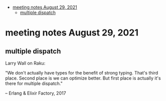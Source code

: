 - [meeting notes August 29, 2021](#org9c62719)
  - [multiple dispatch](#org926b755)


<a id="org9c62719"></a>

# meeting notes August 29, 2021


<a id="org926b755"></a>

## multiple dispatch

Larry Wall on Raku:

"We don't actually have types for the benefit of strong typing. That's third place. Second place is we can optimize better. But first place is actually it's there for multiple dispatch."

&#x2013; Erlang & Elixir Factory, 2017
